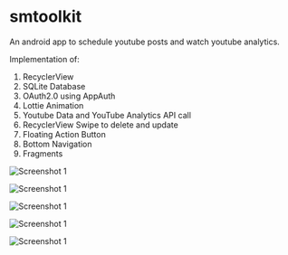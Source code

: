 # smtoolkit
An android app to schedule youtube posts and watch youtube analytics.

Implementation of:
1) RecyclerView
2) SQLite Database
3) OAuth2.0 using AppAuth
4) Lottie Animation
5) Youtube Data and YouTube Analytics API call
6) RecyclerView Swipe to delete and update
7) Floating Action Button
8) Bottom Navigation
9) Fragments


![Screenshot 1](https://github.com/Ankitpathak143192/smtoolkit/blob/master/i1.jpg)

![Screenshot 1](https://github.com/Ankitpathak143192/smtoolkit/blob/master/i2.jpg)

![Screenshot 1](https://github.com/Ankitpathak143192/smtoolkit/blob/master/i3.jpg)

![Screenshot 1](https://github.com/Ankitpathak143192/smtoolkit/blob/master/i4.jpg)

![Screenshot 1](https://github.com/Ankitpathak143192/smtoolkit/blob/master/i5.jpg)
